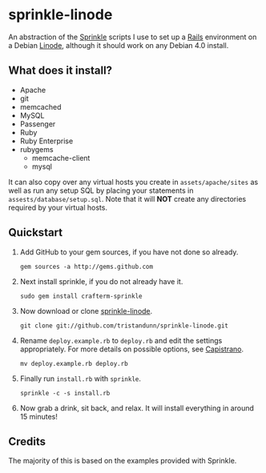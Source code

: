 # sprinkle-linode

An abstraction of the [Sprinkle](http://github.com/crafterm/sprinkle) scripts I use to set up a [Rails](http://rubyonrails.org) environment on a Debian [Linode](http://linode.com), although it should work on any Debian 4.0 install.

## What does it install?

* Apache
* git
* memcached
* MySQL
* Passenger
* Ruby
* Ruby Enterprise
* rubygems
  * memcache-client
  * mysql

It can also copy over any virtual hosts you create in `assets/apache/sites` as well as run any setup SQL by placing your statements in `assests/database/setup.sql`. Note that it will **NOT** create any directories required by your virtual hosts.

## Quickstart

1. Add GitHub to your gem sources, if you have not done so already.
   <pre><code>gem sources -a http://gems.github.com</code></pre>

2. Next install sprinkle, if you do not already have it.
   <pre><code>sudo gem install crafterm-sprinkle</code></pre>

3. Now download or clone [sprinkle-linode](http://github.com/tristandunn/sprinkle-linode).
   <pre><code>git clone git://github.com/tristandunn/sprinkle-linode.git</code></pre>

4. Rename `deploy.example.rb` to `deploy.rb` and edit the settings appropriately. For more details on possible options, see [Capistrano](http://www.capify.org/).
   <pre><code>mv deploy.example.rb deploy.rb</code></pre>

5. Finally run `install.rb` with `sprinkle`.
   <pre><code>sprinkle -c -s install.rb</code></pre>

6. Now grab a drink, sit back, and relax. It will install everything in around 15 minutes!

## Credits

The majority of this is based on the examples provided with Sprinkle.